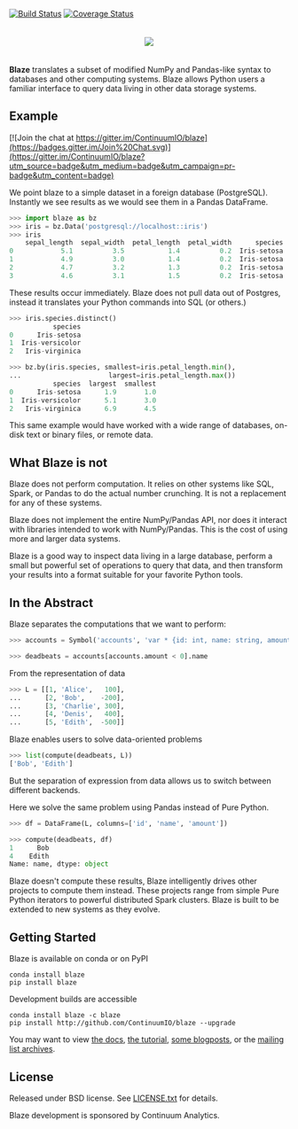[![Build
Status](https://travis-ci.org/ContinuumIO/blaze.png)](https://travis-ci.org/ContinuumIO/blaze)
[![Coverage
Status](https://coveralls.io/repos/ContinuumIO/blaze/badge.png)](https://coveralls.io/r/ContinuumIO/blaze)

<p align="center" style="padding: 20px">
<img src="https://raw.github.com/ContinuumIO/blaze/master/docs/source/svg/blaze_med.png">
</p>

**Blaze** translates a subset of modified NumPy and Pandas-like syntax to
databases and other computing systems.  Blaze allows Python users a familiar
interface to query data living in other data storage systems.


Example
-------

[![Join the chat at https://gitter.im/ContinuumIO/blaze](https://badges.gitter.im/Join%20Chat.svg)](https://gitter.im/ContinuumIO/blaze?utm_source=badge&utm_medium=badge&utm_campaign=pr-badge&utm_content=badge)

We point blaze to a simple dataset in a foreign database (PostgreSQL).
Instantly we see results as we would see them in a Pandas DataFrame.

```Python
>>> import blaze as bz
>>> iris = bz.Data('postgresql://localhost::iris')
>>> iris
    sepal_length  sepal_width  petal_length  petal_width      species
0            5.1          3.5           1.4          0.2  Iris-setosa
1            4.9          3.0           1.4          0.2  Iris-setosa
2            4.7          3.2           1.3          0.2  Iris-setosa
3            4.6          3.1           1.5          0.2  Iris-setosa
```

These results occur immediately.  Blaze does not pull data out of Postgres,
instead it translates your Python commands into SQL (or others.)

```Python
>>> iris.species.distinct()
           species
0      Iris-setosa
1  Iris-versicolor
2   Iris-virginica

>>> bz.by(iris.species, smallest=iris.petal_length.min(),
...                      largest=iris.petal_length.max())
           species  largest  smallest
0      Iris-setosa      1.9       1.0
1  Iris-versicolor      5.1       3.0
2   Iris-virginica      6.9       4.5
```

This same example would have worked with a wide range of databases, on-disk text
or binary files, or remote data.


What Blaze is not
-----------------

Blaze does not perform computation.  It relies on other systems like SQL,
Spark, or Pandas to do the actual number crunching.  It is not a replacement
for any of these systems.

Blaze does not implement the entire NumPy/Pandas API, nor does it interact with
libraries intended to work with NumPy/Pandas.  This is the cost of using more
and larger data systems.

Blaze is a good way to inspect data living in a large database, perform a small
but powerful set of operations to query that data, and then transform your
results into a format suitable for your favorite Python tools.


In the Abstract
---------------

Blaze separates the computations that we want to perform:

```Python
>>> accounts = Symbol('accounts', 'var * {id: int, name: string, amount: int}')

>>> deadbeats = accounts[accounts.amount < 0].name
```

From the representation of data

```Python
>>> L = [[1, 'Alice',   100],
...      [2, 'Bob',    -200],
...      [3, 'Charlie', 300],
...      [4, 'Denis',   400],
...      [5, 'Edith',  -500]]
```

Blaze enables users to solve data-oriented problems

```Python
>>> list(compute(deadbeats, L))
['Bob', 'Edith']
```

But the separation of expression from data allows us to switch between
different backends.

Here we solve the same problem using Pandas instead of Pure Python.

```Python
>>> df = DataFrame(L, columns=['id', 'name', 'amount'])

>>> compute(deadbeats, df)
1      Bob
4    Edith
Name: name, dtype: object
```

Blaze doesn't compute these results, Blaze intelligently drives other projects
to compute them instead.  These projects range from simple Pure Python
iterators to powerful distributed Spark clusters.  Blaze is built to be
extended to new systems as they evolve.


Getting Started
---------------

Blaze is available on conda or on PyPI

    conda install blaze
    pip install blaze

Development builds are accessible

    conda install blaze -c blaze
    pip install http://github.com/ContinuumIO/blaze --upgrade

You may want to view [the docs](http://blaze.pydata.org), [the
tutorial](http://github.com/ContinuumIO/blaze-tutorial), [some
blogposts](http://continuum.io/blog/tags/blaze), or the [mailing list archives](https://groups.google.com/a/continuum.io/forum/#!forum/blaze-dev).


License
-------

Released under BSD license. See [LICENSE.txt](LICENSE.txt) for details.

Blaze development is sponsored by Continuum Analytics.
